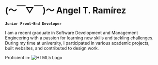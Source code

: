 # (～￣▽￣)～ Angel T. Ramírez

**`Junior Front-End Developer`**

I am a recent graduate in Software Development and Management Engineering with a passion for learning new skills and tackling challenges. During my time at university, I participated in various academic projects, built websites, and contributed to design work.

<P aling="Left">
    Proficient in:
    <img src="https://cdn-icons-png.flaticon.com/512/732/732212.png" alt="HTML5 Logo">
</p>
<!--
**AngelTaRa99/AngelTaRa99** is a ✨ _special_ ✨ repository because its `README.md` (this file) appears on your GitHub profile.

Here are some ideas to get you started:

- 🔭 I’m currently working on ...
- 🌱 I’m currently learning ...
- 👯 I’m looking to collaborate on ...
- 🤔 I’m looking for help with ...
- 💬 Ask me about ...
- 📫 How to reach me: ...
- 😄 Pronouns: ...
- ⚡ Fun fact: ...
-->
